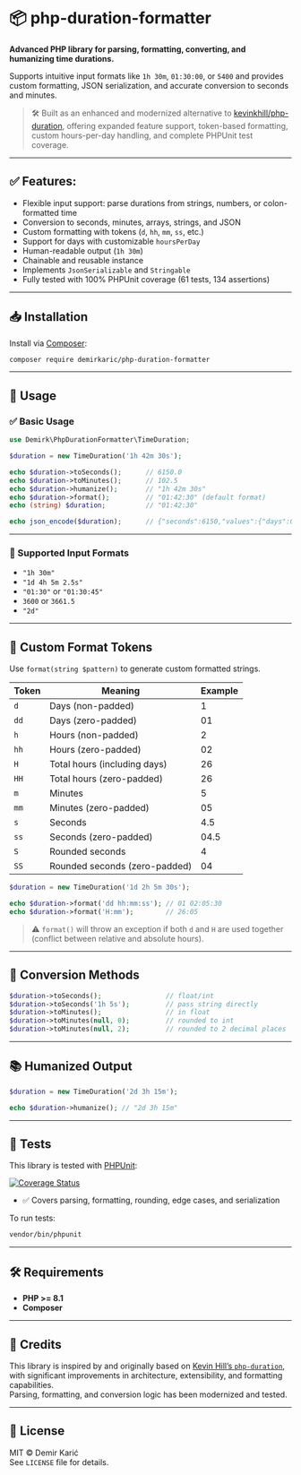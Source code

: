 # 📦 php-duration-formatter

**Advanced PHP library for parsing, formatting, converting, and humanizing time durations.**

Supports intuitive input formats like `1h 30m`, `01:30:00`, or `5400` and provides custom formatting, JSON serialization, and accurate conversion to seconds and minutes.

> 🛠️ Built as an enhanced and modernized alternative to [kevinkhill/php-duration](https://github.com/kevinkhill/php-duration), offering expanded feature support, token-based formatting, custom hours-per-day handling, and complete PHPUnit test coverage.

---

## ✅ Features:

- Flexible input support: parse durations from strings, numbers, or colon-formatted time
- Conversion to seconds, minutes, arrays, strings, and JSON
- Custom formatting with tokens (`d`, `hh`, `mm`, `ss`, etc.)
- Support for days with customizable `hoursPerDay`
- Human-readable output (`1h 30m`)
- Chainable and reusable instance
- Implements `JsonSerializable` and `Stringable`
- Fully tested with 100% PHPUnit coverage (61 tests, 134 assertions)

---

## 📥 Installation

Install via [Composer](https://getcomposer.org):

```bash
composer require demirkaric/php-duration-formatter
```

---

## 🚀 Usage

### ✅ Basic Usage

```php
use Demirk\PhpDurationFormatter\TimeDuration;

$duration = new TimeDuration('1h 42m 30s');

echo $duration->toSeconds();      // 6150.0
echo $duration->toMinutes();      // 102.5
echo $duration->humanize();       // "1h 42m 30s"
echo $duration->format();         // "01:42:30" (default format)
echo (string) $duration;          // "01:42:30"

echo json_encode($duration);      // {"seconds":6150,"values":{"days":0,"hours":1,"minutes":42,"seconds":30},"formatted":"01:42:30","humanized":"1h 42m 30s"}
```

---

### 🧩 Supported Input Formats

- `"1h 30m"`  
- `"1d 4h 5m 2.5s"`  
- `"01:30"` or `"01:30:45"`  
- `3600` or `3661.5`  
- `"2d"`  

---

## 🧠 Custom Format Tokens

Use `format(string $pattern)` to generate custom formatted strings.

| Token | Meaning                         | Example  |
|-------|----------------------------------|----------|
| `d`   | Days (non-padded)                | 1        |
| `dd`  | Days (zero-padded)               | 01       |
| `h`   | Hours (non-padded)               | 2        |
| `hh`  | Hours (zero-padded)              | 02       |
| `H`   | Total hours (including days)     | 26       |
| `HH`  | Total hours (zero-padded)        | 26       |
| `m`   | Minutes                          | 5        |
| `mm`  | Minutes (zero-padded)            | 05       |
| `s`   | Seconds                          | 4.5      |
| `ss`  | Seconds (zero-padded)            | 04.5     |
| `S`   | Rounded seconds                  | 4        |
| `SS`  | Rounded seconds (zero-padded)    | 04       |

```php
$duration = new TimeDuration('1d 2h 5m 30s');

echo $duration->format('dd hh:mm:ss'); // 01 02:05:30
echo $duration->format('H:mm');        // 26:05
```

> ⚠️ `format()` will throw an exception if both `d` and `H` are used together (conflict between relative and absolute hours).

---

## 🔄 Conversion Methods

```php
$duration->toSeconds();                // float/int
$duration->toSeconds('1h 5s');         // pass string directly
$duration->toMinutes();                // in float
$duration->toMinutes(null, 0);         // rounded to int
$duration->toMinutes(null, 2);         // rounded to 2 decimal places
```

---

## 📚 Humanized Output

```php
$duration = new TimeDuration('2d 3h 15m');

echo $duration->humanize(); // "2d 3h 15m"
```

---

## 🧪 Tests

This library is tested with [PHPUnit](https://phpunit.de):

[![Coverage Status](https://coveralls.io/repos/github/demirkaric/php-duration-formatter/badge.svg?branch=feat-static-instance)](https://coveralls.io/github/demirkaric/php-duration-formatter?branch=feat-static-instance)
- ✅ Covers parsing, formatting, rounding, edge cases, and serialization

To run tests:

```bash
vendor/bin/phpunit
```

---

## 🛠 Requirements

- **PHP >= 8.1**
- **Composer**

---

## 👏 Credits

This library is inspired by and originally based on [Kevin Hill’s `php-duration`](https://github.com/kevinkhill/php-duration), with significant improvements in architecture, extensibility, and formatting capabilities.  
Parsing, formatting, and conversion logic has been modernized and tested.

---

## 📄 License

MIT © Demir Karić  
See `LICENSE` file for details.
